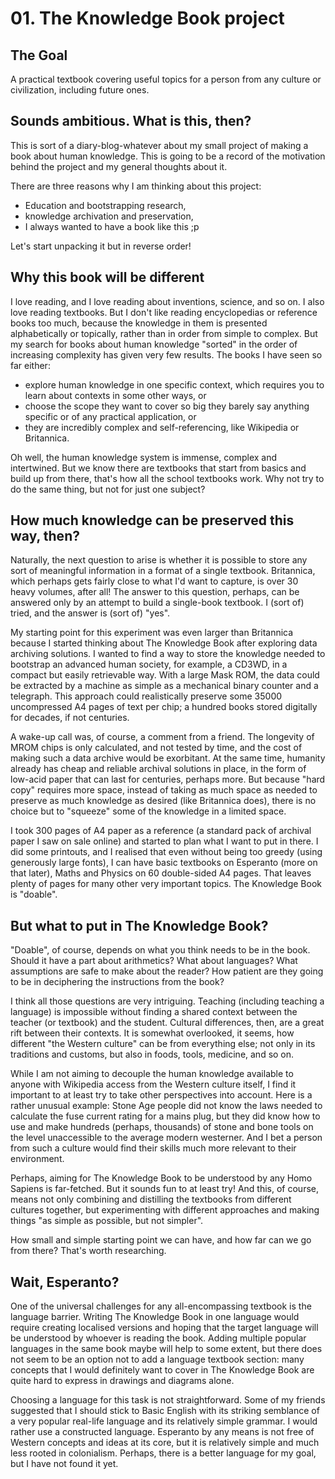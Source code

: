 # 01. The Knowledge Book project

## The Goal
A practical textbook covering useful topics for a person from any culture or 
civilization, including future ones. 

## Sounds ambitious. What is this, then?

This is sort of a diary-blog-whatever about my small project of making a book
about human knowledge. This is going to be a record of the motivation behind
the project and my general thoughts about it. 

There are three reasons why I am thinking about this project:
* Education and bootstrapping research,
* knowledge archivation and preservation,
* I always wanted to have a book like this ;p

Let's start unpacking it but in reverse order! 


## Why this book will be different
I love reading, and I love reading about inventions, science, and so on.  I also
love reading textbooks. But I don't like reading encyclopedias or reference
books too much, because the knowledge in them is presented alphabetically or
topically, rather than in order from simple to complex. But my search for
books about human knowledge "sorted" in the order of increasing complexity
has given very few results. The books I have seen so far either:
* explore human knowledge in one specific context, which requires you to 
learn about contexts in some other ways, or
* choose the scope they want to cover so big they barely say anything specific
or of any practical application, or
* they are incredibly complex and self-referencing, like Wikipedia or Britannica.

Oh well, the human knowledge system is immense, complex and intertwined. But we know
there are textbooks that start from basics and build up from there, that's how
all the school textbooks work. Why not try to do the same thing, but not for just
one subject?

## How much knowledge can be preserved this way, then?
Naturally, the next question to arise is whether it is possible to store any
sort of meaningful information in a format of a single textbook. Britannica, which
perhaps gets fairly close to what I'd want to capture, is over 30 heavy volumes,
after all! The answer to this question, perhaps, can be answered only by an attempt
to build a single-book textbook. I (sort of) tried, and the answer is (sort of) "yes".

My starting point for this experiment was even larger than Britannica because I started thinking about
The Knowledge Book after exploring data archiving solutions.
I wanted to find a way to store the knowledge needed to bootstrap an advanced human society,
for example, a CD3WD, in a compact but easily retrievable way. With a large Mask ROM, 
the data could be extracted by a machine as simple as a mechanical binary counter and a telegraph.
This approach could realistically preserve some 35000 uncompressed A4 pages of text per chip;
a hundred books stored digitally for decades, if not centuries.

A wake-up call was, of course, a comment from a friend. The longevity of MROM chips 
is only calculated, and not tested by time, and the cost of making such a data archive would be exorbitant. 
At the same time, humanity already has cheap and reliable archival solutions in place, 
in the form of low-acid paper that can last for centuries, perhaps more. But because "hard copy" 
requires more space, instead of taking as much space as needed
to preserve as much knowledge as desired (like Britannica does), there is no choice but to
"squeeze"  some of the knowledge in a limited space.

I took 300 pages of A4 paper as a reference (a standard pack of archival paper I saw on sale online) 
and started to plan what I want to put in there. I did some printouts, and I realised that 
even without being too greedy (using generously large fonts), I can have basic textbooks on
Esperanto (more on that later), Maths and Physics on 60 double-sided A4 pages. That leaves
plenty of pages for many other very important topics. The Knowledge Book is "doable".

## But what to put in The Knowledge Book?
"Doable", of course, depends on what you think needs to be in the book. Should it
have a part about arithmetics? What about languages? What assumptions are safe to
make about the reader? How patient are they going to be in deciphering the instructions
from the book?

I think all those questions are very intriguing. Teaching (including teaching a language)
is impossible without finding a shared context between the teacher (or textbook) and the
student. Cultural differences, then, are a great rift between their contexts. It is somewhat
overlooked, it seems, how different "the Western culture" can be from everything else; not
only in its traditions and customs, but also in foods, tools, medicine, and so on.

While I am not aiming to decouple the human knowledge available to anyone with Wikipedia
access from the Western culture itself, I find it important to at least try to take other
perspectives into account. Here is a rather unusual example: Stone Age people
did not know the laws needed to calculate the fuse current rating for a mains plug,
but they did know how to use and make hundreds (perhaps, thousands) of stone and bone tools
on the level unaccessible to the average modern westerner. And I bet a person from such a culture
would find their skills much more relevant to their environment.

Perhaps, aiming for The Knowledge Book to be understood by any Homo Sapiens is far-fetched.
But it sounds fun to at least try! And this, of course, means not only combining
and distilling the textbooks from different cultures together, but experimenting
with different approaches and making things "as simple as possible, but not simpler".

How small and simple starting point we can have, and how far can we go from there?
That's worth researching.

## Wait, Esperanto?
One of the universal challenges for any all-encompassing textbook is the language barrier.
Writing The Knowledge Book in one language would require creating localised versions and
hoping that the target language will be understood by whoever is reading the book. Adding
multiple popular languages in the same book maybe will help to some extent, but there does not
seem to be an option not to add a language textbook section: many concepts that I would 
definitely want to cover in The Knowledge Book are quite hard to express in drawings and
diagrams alone.

Choosing a language for this task is not straightforward. Some of my friends suggested that
I should stick to Basic English with its striking semblance of a very popular real-life language
and its relatively simple grammar. I would rather use a constructed language. Esperanto by any 
means is not free of Western concepts and ideas at its core, but it is relatively simple and
much less rooted in colonialism. Perhaps, there is a better language for my goal, but I have
not found it yet.







